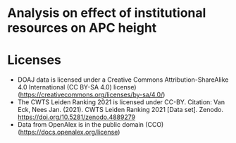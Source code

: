 # Analysis on effect of institutional resources on APC height


# Licenses

- DOAJ data is licensed under a Creative Commons Attribution-ShareAlike 4.0 International (CC BY-SA 4.0) license) (https://creativecommons.org/licenses/by-sa/4.0/)
- The CWTS Leiden Ranking 2021 is licensed under CC-BY. Citation: Van Eck, Nees Jan. (2021). CWTS Leiden Ranking 2021 [Data set]. Zenodo. https://doi.org/10.5281/zenodo.4889279
- Data from OpenAlex is in the public domain (CCO) (https://docs.openalex.org/license)
